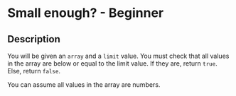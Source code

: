 # Small enough? - Beginner

## Description

You will be given an `array` and a `limit` value. You must check that all values in the array are below or equal to the limit value. If they are, return `true`. Else, return `false`.

You can assume all values in the array are numbers.
